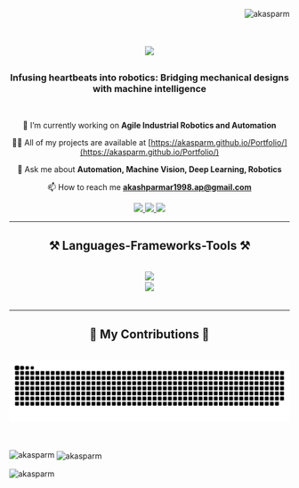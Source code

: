 <p align="right"> <img src="https://komarev.com/ghpvc/?username=akasparm&label=Profile%20views&color=0e75b6&style=flat" alt="akasparm" /> </p>

<h1 align="center">
    <img src="https://readme-typing-svg.herokuapp.com/?font=Righteous&size=35&center=true&vCenter=true&width=500&height=70&duration=4000&lines=Hi+There!+👋;+I'm+Akash+Parmar!;" />
</h1>
<h3 align="center">Infusing heartbeats into robotics: Bridging mechanical designs with machine intelligence</h3>

<br>

<div align="center">
  
🔭 I’m currently working on **Agile Industrial Robotics and Automation**

👨‍💻 All of my projects are available at [https://akasparm.github.io/Portfolio/](https://akasparm.github.io/Portfolio/)

💬 Ask me about **Automation, Machine Vision, Deep Learning, Robotics**

📫 How to reach me **akashparmar1998.ap@gmail.com**
</div>

<div align="center"> 
  <a href="mailto:akashparmar1998.ap@gmail.com">
    <img src="https://img.shields.io/badge/Gmail-333333?style=for-the-badge&logo=gmail&logoColor=red" />
  </a>
  <a href="https://linkedin.com/in/akasparm" target="_blank">
    <img src="https://img.shields.io/badge/LinkedIn-0077B5?style=for-the-badge&logo=linkedin&logoColor=white" target="_blank" />
  </a>
  <a href="https://akasparm.github.io/Portfolio/" target="_blank">
     <img src="https://img.shields.io/badge/Portfolio-FF5722?style=for-the-badge&logo=todoist&logoColor=white" target="_blank" />
  </a>
</div>

 <hr/>

 <h2 align="center">⚒️ Languages-Frameworks-Tools ⚒️</h2>
<br/>
<div align="center">
  <img src="https://skillicons.dev/icons?i=python,cpp,cmake,c,matlab,github,pytorch,opencv,latex,windows,linux" />
  <br>
  <img src="https://skillicons.dev/icons?i=vscode,ros,docker,autocad,arduino,html,ai,pycharm,raspberrypi,ubuntu" />
  <br>
</div>

<br/>
<hr/>

<div align="center">
  <h2>🐍 My Contributions 🐍</h2>
  <br>
  <img alt="snake eating my contributions" src="https://raw.githubusercontent.com/salesp07/salesp07/output/github-contribution-grid-snake.svg" />
  <br/><br/><br/>
</div>

<p><img align="left" src="https://github-readme-stats.vercel.app/api/top-langs?username=akasparm&show_icons=true&locale=en&layout=compact" alt="akasparm" /></p>

<p>&nbsp;<img align="center" src="https://github-readme-stats.vercel.app/api?username=akasparm&show_icons=true&locale=en" alt="akasparm" /></p>

<p><img align="center" src="https://github-readme-streak-stats.herokuapp.com/?user=akasparm&" alt="akasparm" /></p>
